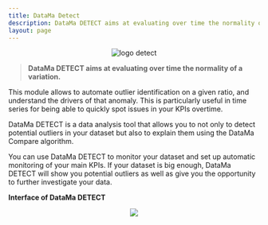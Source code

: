 ```yaml
---
title: DataMa Detect
description: DataMa DETECT aims at evaluating over time the normality of a variation.
layout: page
---
```


<center><img src="{{site.url}}/{{site.baseurl}}/core_app/new/images/Detect_icon.jpg" alt="logo detect" /></center>

> **DataMa DETECT aims at evaluating over time the normality of a variation.**


This module allows to automate outlier identification on a given ratio, and understand the drivers of that anomaly. This is particularly useful in time series for being able to quickly spot issues in your KPIs overtime.

DataMa DETECT is a data analysis tool that allows you to not only to detect potential outliers in your dataset but also to explain them using the DataMa Compare algorithm.

You can use DataMa DETECT to monitor your dataset and set up automatic monitoring of your main KPIs. If your dataset is big enough, DataMa DETECT will show you potential outliers as well as give you the opportunity to further investigate your data. 


**Interface of DataMa DETECT** 

<center><img src="{{site.url}}/{{site.baseurl}}/core_app/new/images/interface_detect.JPG"/></center>
